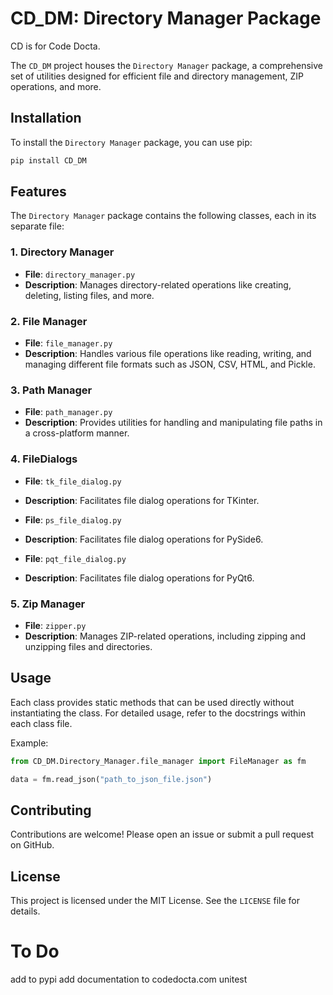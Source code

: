 # CD_DM: Directory Manager Package
CD is for Code Docta.


The `CD_DM` project houses the `Directory Manager` package, a comprehensive set of utilities designed for efficient file and directory management, ZIP operations, and more.

## Installation

To install the `Directory Manager` package, you can use pip:

```bash
pip install CD_DM
```

## Features

The `Directory Manager` package contains the following classes, each in its separate file:

### 1. Directory Manager

- **File**: `directory_manager.py`
- **Description**: Manages directory-related operations like creating, deleting, listing files, and more.


### 2. File Manager

- **File**: `file_manager.py`
- **Description**: Handles various file operations like reading, writing, and managing different file formats such as JSON, CSV, HTML, and Pickle.


### 3. Path Manager

- **File**: `path_manager.py`
- **Description**: Provides utilities for handling and manipulating file paths in a cross-platform manner.

### 4. FileDialogs

- **File**: `tk_file_dialog.py`
- **Description**: Facilitates file dialog operations for TKinter.


- **File**: `ps_file_dialog.py`
- **Description**: Facilitates file dialog operations for PySide6.


- **File**: `pqt_file_dialog.py`
- **Description**: Facilitates file dialog operations for PyQt6.


### 5. Zip Manager

- **File**: `zipper.py`
- **Description**: Manages ZIP-related operations, including zipping and unzipping files and directories.

## Usage

Each class provides static methods that can be used directly without instantiating the class. For detailed usage, refer to the docstrings within each class file.

Example:

```python
from CD_DM.Directory_Manager.file_manager import FileManager as fm

data = fm.read_json("path_to_json_file.json")
```

## Contributing

Contributions are welcome! Please open an issue or submit a pull request on GitHub.

## License

This project is licensed under the MIT License. See the `LICENSE` file for details.

# To Do
add to pypi
add documentation to codedocta.com
unitest

